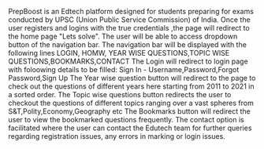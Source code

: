 PrepBoost is an Edtech platform designed for students preparing for exams conducted by UPSC (Union Public Service Commission) of India.
Once the user registers and logins with the true credentials ,the page will redirect to the home page "Lets solve".
The user will be able to access dropdown button of the navigation bar.
The navigation bar will be displayed with the following lines LOGIN, HOMW, YEAR WISE QUESTIONS,TOPIC WISE QUESTIONS,BOOKMARKS,CONTACT
The Login will redirect to login page with foloowing details to be filled: Sign In - Username,Password,Forgot Password,Sign Up
The Year wise question button will redirect to the page to check out the questions of different years here starting from 2011 to 2021 in a sorted order.
The Topic wise questions button redirects the user to checkout the questions of different topics ranging over a vast spheres from S&T,Polity,Economy,Geography etc
The Bookmarks button will redirect the user to view the bookmarked questions frequently.
The contact option is facilitated where the user can contact the Edutech team for further queries regarding registration issues, any errors in marking or login issues.





